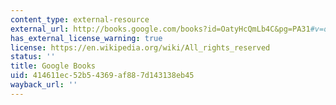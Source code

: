 ```yaml
---
content_type: external-resource
external_url: http://books.google.com/books?id=OatyHcQmLb4C&pg=PA31#v=onepage
has_external_license_warning: true
license: https://en.wikipedia.org/wiki/All_rights_reserved
status: ''
title: Google Books
uid: 414611ec-52b5-4369-af88-7d143138eb45
wayback_url: ''
---
```


